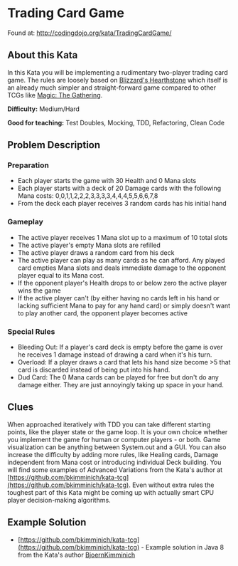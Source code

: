 # Trading Card Game

Found at: http://codingdojo.org/kata/TradingCardGame/

## About this Kata

In this Kata you will be implementing a rudimentary two-player trading card game. The rules are loosely based on [Blizzard's Hearthstone](http://us.battle.net/hearthstone/en/) which itself is an already much
simpler and straight-forward game compared to other TCGs like [Magic: The Gathering](http://www.wizards.com/magic/).

__Difficulty:__ Medium/Hard

__Good for teaching:__ Test Doubles, Mocking, TDD, Refactoring, Clean Code

## Problem Description

### Preparation

-   Each player starts the game with 30 Health and 0 Mana slots
-   Each player starts with a deck of 20 Damage cards with the following
    Mana costs: 0,0,1,1,2,2,2,3,3,3,3,4,4,4,5,5,6,6,7,8
-   From the deck each player receives 3 random cards has his initial
    hand

### Gameplay

-   The active player receives 1 Mana slot up to a maximum of 10 total
    slots
-   The active player's empty Mana slots are refilled
-   The active player draws a random card from his deck
-   The active player can play as many cards as he can afford. Any
    played card empties Mana slots and deals immediate damage to the
    opponent player equal to its Mana cost.
-   If the opponent player's Health drops to or below zero the active
    player wins the game
-   If the active player can't (by either having no cards left in his
    hand or lacking sufficient Mana to pay for any hand card) or simply
    doesn't want to play another card, the opponent player becomes
    active

### Special Rules

-   Bleeding Out: If a player's card deck is empty before the game is
    over he receives 1 damage instead of drawing a card when it's
    his turn.
-   Overload: If a player draws a card that lets his hand size
    become &gt;5 that card is discarded instead of being put into
    his hand.
-   Dud Card: The 0 Mana cards can be played for free but don't do any
    damage either. They are just annoyingly taking up space in
    your hand.

## Clues

When approached iteratively with TDD you can take different starting
points, like the player state or the game loop. It is your own choice
whether you implement the game for human or computer players - or both.
Game visualization can be anything between System.out and a GUI. You can
also increase the difficulty by adding more rules, like Healing cards,
Damage independent from Mana cost or introducing individual Deck
building. You will find some examples of Advanced Variations from the
Kata's author at [https://github.com/bkimminich/kata-tcg](https://github.com/bkimminich/kata-tcg). Even without
extra rules the toughest part of this Kata might be coming up with
actually smart CPU player decision-making algorithms.

## Example Solution

-  [https://github.com/bkimminich/kata-tcg](https://github.com/bkimminich/kata-tcg) - Example solution in Java
    8 from the Kata's author [BjoernKimminich](/people/BjoernKimminich)
